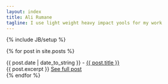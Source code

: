 ```yaml
---
layout: index
title: Ali Rumane
tagline: I use light weight heavy impact yools for my work
---
```


{% include JB/setup %}

{% for post in site.posts %}
  <div class="panel panel-default">
    <div class="panel-heading">
    {{ post.date | date_to_string }} - <a href="{{ post.url }}">{{ post.title }}</a></div>
    <div class="panel-body">
      {{ post.excerpt }}
      <a href="{{ post.url }}">See full post</a>
    </div>
  </div>
{% endfor %}


